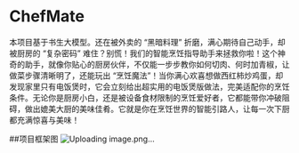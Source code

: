 # ChefMate
本项目基于书生大模型。还在被外卖的 “黑暗料理” 折磨，满心期待自己动手，却被厨房的 “复杂密码” 难住？别慌！我们的智能烹饪指导助手来拯救你啦！这个神奇的助手，就像你贴心的厨房伙伴，不仅能一步步教你如何切肉、何时加青椒，让做菜步骤清晰明了，还能玩出 “烹饪魔法”！当你满心欢喜想做西红柿炒鸡蛋，却发现家里只有电饭煲时，它会立刻给出超实用的电饭煲版做法，完美适配你的烹饪条件。无论你是厨房小白，还是被设备食材限制的烹饪爱好者，它都能带你冲破阻碍，做出媲美大厨的美味佳肴。它就是你在烹饪世界的智能引路人，让每一次下厨都充满惊喜与美味！

##项目框架图
![Uploading image.png…]()
